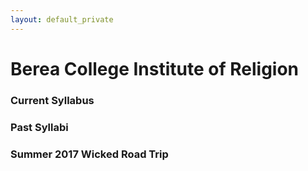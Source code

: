 ```yaml
---
layout: default_private
---
```


Berea College Institute of Religion
===================================

### Current Syllabus

### Past Syllabi

### Summer 2017 Wicked Road Trip
